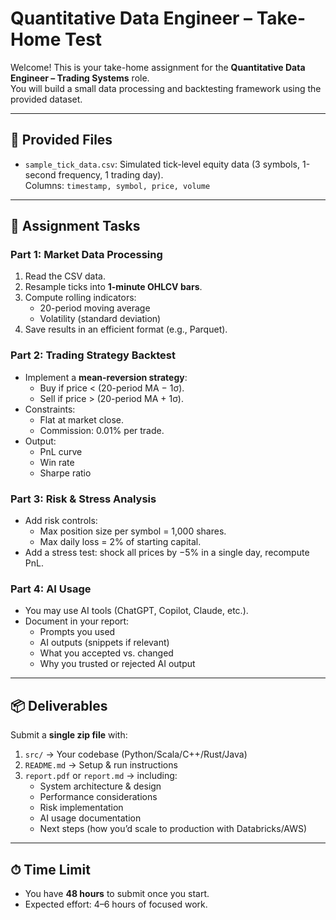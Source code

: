 
# Quantitative Data Engineer – Take-Home Test

Welcome! This is your take-home assignment for the **Quantitative Data Engineer – Trading Systems** role.  
You will build a small data processing and backtesting framework using the provided dataset.

---

## 📂 Provided Files
- `sample_tick_data.csv`: Simulated tick-level equity data (3 symbols, 1-second frequency, 1 trading day).  
  Columns: `timestamp, symbol, price, volume`

---

## 📝 Assignment Tasks

### Part 1: Market Data Processing
1. Read the CSV data.  
2. Resample ticks into **1-minute OHLCV bars**.  
3. Compute rolling indicators:  
   - 20-period moving average  
   - Volatility (standard deviation)  
4. Save results in an efficient format (e.g., Parquet).  

### Part 2: Trading Strategy Backtest
- Implement a **mean-reversion strategy**:  
  - Buy if price < (20-period MA − 1σ).  
  - Sell if price > (20-period MA + 1σ).  
- Constraints:  
  - Flat at market close.  
  - Commission: 0.01% per trade.  
- Output:  
  - PnL curve  
  - Win rate  
  - Sharpe ratio  

### Part 3: Risk & Stress Analysis
- Add risk controls:  
  - Max position size per symbol = 1,000 shares.  
  - Max daily loss = 2% of starting capital.  
- Add a stress test: shock all prices by −5% in a single day, recompute PnL.

### Part 4: AI Usage
- You may use AI tools (ChatGPT, Copilot, Claude, etc.).  
- Document in your report:  
  - Prompts you used  
  - AI outputs (snippets if relevant)  
  - What you accepted vs. changed  
  - Why you trusted or rejected AI output  

---

## 📦 Deliverables
Submit a **single zip file** with:  
1. `src/` → Your codebase (Python/Scala/C++/Rust/Java)  
2. `README.md` → Setup & run instructions  
3. `report.pdf` or `report.md` → including:  
   - System architecture & design  
   - Performance considerations  
   - Risk implementation  
   - AI usage documentation  
   - Next steps (how you’d scale to production with Databricks/AWS)  

---

## ⏱ Time Limit
- You have **48 hours** to submit once you start.  
- Expected effort: 4–6 hours of focused work.  
